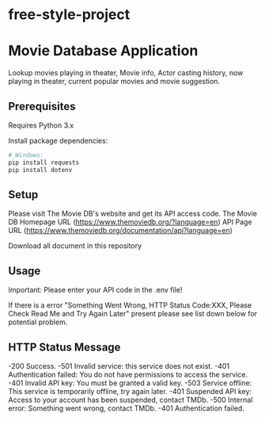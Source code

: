 # free-style-project

# Movie Database Application

Lookup movies playing in theater, Movie info, Actor casting history, now playing in theater, current popular movies and movie suggestion.

## Prerequisites

Requires Python 3.x

Install package dependencies:

```sh
# Windows:
pip install requests
pip install dotenv
```

## Setup

Please visit The Movie DB's website and get its API access code.
The Movie DB Homepage URL (https://www.themoviedb.org/?language=en)
API Page URL (https://www.themoviedb.org/documentation/api?language=en)

Download all document in this repository

## Usage

Important:
Please enter your API code in the .env file!

If there is a error "Something Went Wrong, HTTP Status Code:XXX, Please Check Read Me and Try Again Later" present please see list down below for potential problem.

HTTP  Status	Message
-------------------------------------------------------------
-200   Success.
-501	  Invalid service: this service does not exist.
-401	  Authentication failed: You do not have permissions to access the service.
-401	  Invalid API key: You must be granted a valid key.
-503	  Service offline: This service is temporarily offline, try again later.
-401	  Suspended API key: Access to your account has been suspended, contact TMDb.
-500	  Internal error: Something went wrong, contact TMDb.
-401	  Authentication failed.

